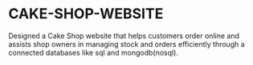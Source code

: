 # CAKE-SHOP-WEBSITE

Designed a Cake Shop website that helps customers order online and assists shop owners in managing stock and orders efficiently through 
a connected databases like sql and mongodb(nosql). 
